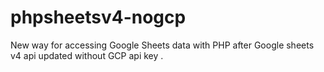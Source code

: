 # phpsheetsv4-nogcp
New way for accessing Google Sheets data with PHP after Google sheets v4 api updated without GCP api key .
